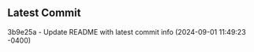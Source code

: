 
## Latest Commit
3b9e25a - Update README with latest commit info (2024-09-01 11:49:23 -0400) <Yunxi-Zhou>
